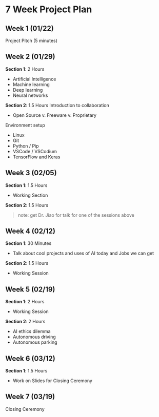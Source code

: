 
# 7 Week Project Plan

## Week 1 (01/22)
Project Pitch (5 minutes)

## Week 2 (01/29)
**Section 1**: 2 Hours
- Artificial Intelligence
- Machine learning
- Deep learning
- Neural networks

**Section 2**: 1.5 Hours
Introduction to collaboration
- Open Source v. Freeware v. Proprietary

Environment setup
- Linux
- Git
- Python / Pip
- VSCode / VSCodium
- TensorFlow and Keras

## Week 3 (02/05)
**Section 1**: 1.5 Hours
- Working Section


**Section 2**: 1.5 Hours

>note: get Dr. Jiao for talk for one of the sessions above

## Week 4 (02/12)
**Section 1**: 30 Minutes
- Talk about cool projects and uses of AI today and Jobs we can get


**Section 2**: 1.5 Hours
- Working Session

## Week 5 (02/19)
**Section 1**: 2 Hours
- Working Session

**Section 2**: 2 Hours
- AI ethics dilemma
- Autonomous driving
- Autonomous parking

## Week 6 (03/12)
**Section 1**: 1.5 Hours
- Work on Slides for Closing Ceremony

## Week 7 (03/19)
Closing Ceremony
